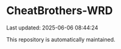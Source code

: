# CheatBrothers-WRD

Last updated: 2025-06-06 08:44:24

This repository is automatically maintained.
